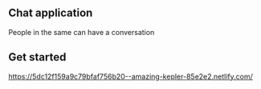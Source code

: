 ## Chat application 
People in the same can have a conversation

## Get started
https://5dc12f159a9c79bfaf756b20--amazing-kepler-85e2e2.netlify.com/

